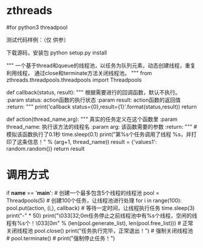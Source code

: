 # zthreads
#for python3 threadpool 

测试代码样例：（仅 供参）

下载源码，安装包
python setup.py install

"""
一个基于thread和queue的线程池，以任务为队列元素，动态创建线程，重复利用线程，
通过close和terminate方法关闭线程池。
"""
from zthreads.threadpools.threadpools import Threadpools


def callback(status, result):
    """
    根据需要进行的回调函数，默认不执行。
    :param status: action函数的执行状态
    :param result: action函数的返回值
    :return:
    """
    print('callback status={0},result={1}'.format(status,result))
    return 

 
 
def action(thread_name,arg):
    """
    真实的任务定义在这个函数里
    :param thread_name: 执行该方法的线程名
    :param arg: 该函数需要的参数
    :return:
    """
    # 模拟该函数执行了0.1秒
    time.sleep(0.1)
    print("第%s个任务调用了线程 %s，并打印了这条信息！" % (arg+1, thread_name))
    result = {'values1': random.random()}
    return result
 
# 调用方式
if __name__ == '__main__':
    # 创建一个最多包含5个线程的线程池
    pool = Threadpools(5)
    # 创建100个任务，让线程池进行处理
    for i in range(100):
        pool.put(action, (i,), callback)
    # 等待一定时间，让线程执行任务
    time.sleep(3)
    print("-" * 50)
    print("\033[32;0m任务停止之前线程池中有%s个线程，空闲的线程有%s个！\033[0m"
          % (len(pool.generate_list), len(pool.free_list)))
    # 正常关闭线程池
    pool.close()
    print("任务执行完毕，正常退出！")
    # 强制关闭线程池
    # pool.terminate()
    # print("强制停止任务！")

 
